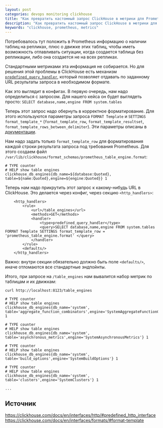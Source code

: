 ```yaml
---
layout: post
categories: devops monitoring clickhouse
title: "Как превратить кастомный запрос ClickHouse в метрики для Prometheus"
description: "Как превратить кастомный запрос ClickHouse в метрики для Prometheus"
keywords: "clickhouse, prometheus, metrics"
---
```

Потребовалось тут положить в Prometheus информацию о наличии таблиц на репликах, плюс о движке этих таблиц, чтобы иметь возможность отлавливать ситуации, когда создается таблица без репликации, либо она создается не на всех репликах.

Стандартными метриками эта информация не собирается. Но для решения этой проблемы в ClickHouse есть механизм
[`predefined_query_handler`](https://clickhouse.com/docs/en/interfaces/http/#predefined_http_interface), который позволяет отдавать по заданному URL результаты запроса в необходимом формате.

Как это выглядит в конфигах. В первую очередь, нам надо определиться с запросом. Для нашего кейса он будет выглядеть просто:
`SELECT database,name,engine FROM system.tables`

Теперь этот запрос надо обернуть в корректное форматирование. Для этого используются параметры запроса `FORMAT Template` и `SETTINGS format_template_*` (`format_template_row`, `format_template_resultset`, `format_template_rows_between_delimiter`). Эти параметры описаны в [документации](https://clickhouse.com/docs/ru/interfaces/formats/#format-template).

Нам надо задать только `format_template_row` для форматирования каждой строки результата запроса под требования Prometheus. Для этого создаем файл `/var/lib/clickhouse/format_schemas/prometheus_table_engine.format`:

```
# TYPE counter
# HELP show table engines
clickhouse_db_engines{db_name=${database:Quoted}, table=${name:Quoted},engine=${engine:Quoted}} 1
```

Теперь нам надо прикрутить этот запрос к какому-нибудь URL в ClickHouse. Это делается через конфиг, через секцию `<http_handlers>`:

```
    <http_handlers>
        <rule>
            <url>/table_engines</url>
            <methods>GET</methods>
            <handler>
                <type>predefined_query_handler</type>
                <query>SELECT database,name,engine FROM system.tables FORMAT Template SETTINGS format_template_row = 'prometheus_table_engine.format' </query>
            </handler>
        </rule>
        <defaults/>
    </http_handlers>
```

Важно: внутри секции обязательно должно быть поле `<defaults/>`, иначе отломаются все стандартные эндпойнты.

Итого, при запросе на `/table_engines` нам вывалится набор метрик по таблицам и их движкам:

```
curl http://localhost:8123/table_engines

# TYPE counter
# HELP show table engines
clickhouse_db_engines{db_name='system', table='aggregate_function_combinators',engine='SystemAggregateFunctionCombinators'} 1

# TYPE counter
# HELP show table engines
clickhouse_db_engines{db_name='system', table='asynchronous_metrics',engine='SystemAsynchronousMetrics'} 1

# TYPE counter
# HELP show table engines
clickhouse_db_engines{db_name='system', table='build_options',engine='SystemBuildOptions'} 1

# TYPE counter
# HELP show table engines
clickhouse_db_engines{db_name='system', table='clusters',engine='SystemClusters'} 1

...
```

## Источник
<https://clickhouse.com/docs/en/interfaces/http/#predefined_http_interface>
<https://clickhouse.com/docs/en/interfaces/formats/#format-template>
